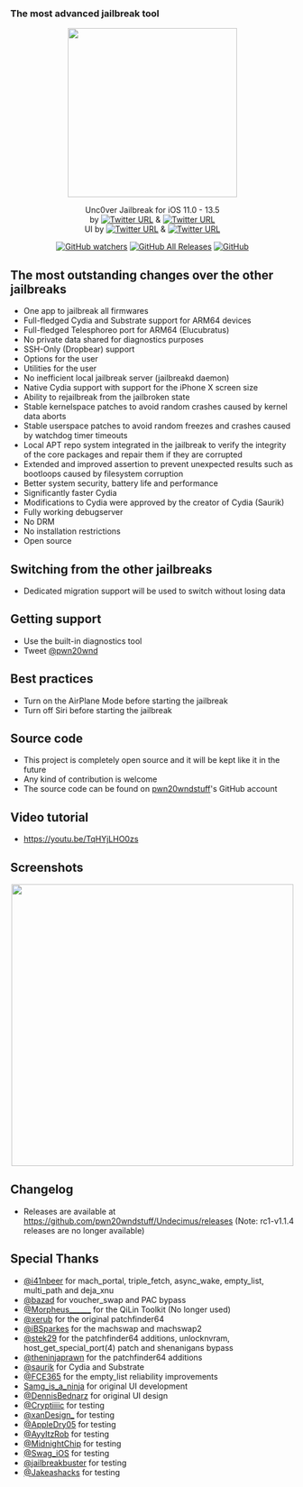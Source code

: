 ### The most advanced jailbreak tool
<p align="center">
    <img src="https://github.com/iTPr0/Undecimus/blob/master/Undecimus/Assets.xcassets/AppIcon.appiconset/unc0ver.png?raw=true"
        height="300">
</p>

<p align="center">
Unc0ver Jailbreak for iOS 11.0 - 13.5<br/> by
<a href="https://twitter.com/Pwn20wnd">
    <img alt="Twitter URL" src="https://img.shields.io/twitter/url?label=Pwn20wnd&style=social&url=https%3A%2F%2Ftwitter.com%2FPwn20wnd"></a>  &
<a href="https://twitter.com/sbingner">
    <img alt="Twitter URL" src="https://img.shields.io/twitter/url?label=Sam%20Bingner&url=https%3A%2F%2Ftwitter.com%2Fsbingner"></a><br/> UI by
<a href="https://twitter.com/iOS_App_Dev">
    <img alt="Twitter URL" src="https://img.shields.io/twitter/url?label=exDeveloper&url=https%3A%2F%2Ftwitter.com%2FiOS_App_Dev"></a>  &
<a href="https://twitter.com/HiMyNameIsUbik">
    <img alt="Twitter URL" src="https://img.shields.io/twitter/url?label=UBIK%20%E2%80%93%20Get%20Kalm%20on%20Chariz%21&url=https%3A%2F%2Ftwitter.com%2FHiMyNameIsUbik"></a><br/>
</p>

<p align="center">
<a href="https://github.com/pwn20wndstuff/Undecimus/watchers">
    <img alt="GitHub watchers" src="https://img.shields.io/github/watchers/pwn20wndstuff/Undecimus?label=Watchers%20-%20Pwn20wnd&style=social"></a>
<a href="https://github.com/pwn20wndstuff/Undecimus/releases">  
    <img alt="GitHub All Releases" src="https://img.shields.io/github/downloads/pwn20wndstuff/Undecimus/total?label=v5.2.0%20Release%20-%20Pwn20wnd"></a>
<a href="https://github.com/pwn20wndstuff/Undecimus/blob/master/LICENSE">
    <img alt="GitHub" src="https://img.shields.io/github/license/pwn20wndstuff/Undecimus?label=Pwn20wnd%20-%20License%20MIT"></a>
</p>

## The most outstanding changes over the other jailbreaks
* One app to jailbreak all firmwares
* Full-fledged Cydia and Substrate support for ARM64 devices
* Full-fledged Telesphoreo port for ARM64 (Elucubratus)
* No private data shared for diagnostics purposes
* SSH-Only (Dropbear) support
* Options for the user
* Utilities for the user
* No inefficient local jailbreak server (jailbreakd daemon)
* Native Cydia support with support for the iPhone X screen size
* Ability to rejailbreak from the jailbroken state
* Stable kernelspace patches to avoid random crashes caused by kernel data aborts
* Stable userspace patches to avoid random freezes and crashes caused by watchdog timer timeouts
* Local APT repo system integrated in the jailbreak to verify the integrity of the core packages and repair them if they are corrupted
* Extended and improved assertion to prevent unexpected results such as bootloops caused by filesystem corruption
* Better system security, battery life and performance
* Significantly faster Cydia
* Modifications to Cydia were approved by the creator of Cydia (Saurik)
* Fully working debugserver
* No DRM
* No installation restrictions
* Open source

## Switching from the other jailbreaks
* Dedicated migration support will be used to switch without losing data

## Getting support
* Use the built-in diagnostics tool
* Tweet [@pwn20wnd](https://twitter.com/Pwn20wnd)

## Best practices
* Turn on the AirPlane Mode before starting the jailbreak
* Turn off Siri before starting the jailbreak

## Source code
* This project is completely open source and it will be kept like it in the future
* Any kind of contribution is welcome
* The source code can be found on [pwn20wndstuff](https://github.com/pwn20wndstuff)'s GitHub account

## Video tutorial
* <a href="https://youtu.be/TqHYjLHO0zs">https://youtu.be/TqHYjLHO0zs</a>

## Screenshots
<p align="center">
<img src="https://github.com/iTPr0/Undecimus/blob/master/Resources/Screenshot.png?raw=true" height="500" /></p>

## Changelog
* Releases are available at https://github.com/pwn20wndstuff/Undecimus/releases (Note: rc1-v1.1.4 releases are no longer available)

## Special Thanks
* [@i41nbeer](https://twitter.com/i41nbeer) for mach_portal, triple_fetch, async_wake, empty_list, multi_path and deja_xnu
* [@bazad](https://twitter.com/bazad) for voucher_swap and PAC bypass
* [@Morpheus______](https://twitter.com/Morpheus______) for the QiLin Toolkit (No longer used)
* [@xerub](https://twitter.com/xerub) for the original patchfinder64
* [@iBSparkes](https://twitter.com/iBSparkes) for the machswap and machswap2
* [@stek29](https://twitter.com/stek29) for the patchfinder64 additions, unlocknvram, host_get_special_port(4) patch and shenanigans bypass
* [@theninjaprawn](https://twitter.com/theninjaprawn) for the patchfinder64 additions
* [@saurik](https://twitter.com/saurik) for Cydia and Substrate
* [@FCE365](https://twitter.com/FCE365) for the empty_list reliability improvements
* [Samg_is_a_ninja](https://reddit.com/u/Samg_is_a_Ninja) for original UI development
* [@DennisBednarz](https://twitter.com/DennisBednarz) for original UI design
* [@Cryptiiiic](https://twitter.com/Cryptiiiic) for testing
* [@xanDesign_](https://twitter.com/xanDesign_) for testing
* [@AppleDry05](https://twitter.com/AppleDry05) for testing
* [@AyyItzRob](https://twitter.com/AyyItzRob) for testing
* [@MidnightChip](https://twitter.com/MidnightChip) for testing
* [@Swag_iOS](https://twitter.com/Swag_iOS) for testing
* [@jailbreakbuster](https://twitter.com/jailbreakbuster) for testing
* [@Jakeashacks](https://twitter.com/Jakeashacks) for testing

